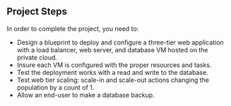 ## Project Steps ##
In order to complete the project, you need to:
* Design a blueprint to deploy and configure a three-tier web application with a load balancer, web server, and database VM hosted on the private cloud.
* Insure each VM is configured with the proper resources and tasks.
* Test the deployment works with a read and write to the database.
* Test web tier scaling: scale-in and scale-out actions changing the population by a count of 1.
* Allow an end-user to make a database backup.

